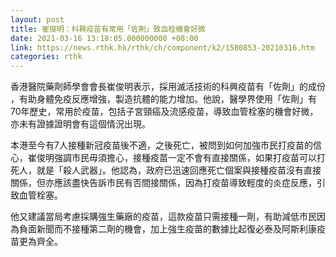 ```yaml
---
layout: post
title: 崔俊明：科興疫苗有常用「佐劑」致血栓機會好微
date: 2021-03-16 13:18:05.000000000 +08:00
link: https://news.rthk.hk/rthk/ch/component/k2/1580853-20210316.htm
categories: rthk
---
```


香港醫院藥劑師學會會長崔俊明表示，採用滅活技術的科興疫苗有「佐劑」的成份 ，有助身體免疫反應增強，製造抗體的能力增加。他說，醫學界使用「佐劑」有70年歷史，常用於疫苗，包括子宮頸癌及流感疫苗，導致血管栓塞的機會好微，亦未有證據證明會有這個情況出現。

本港至今有7人接種新冠疫苗後不適，之後死亡，被問到如何加強市民打疫苗的信心，崔俊明強調市民毋須擔心，接種疫苗一定不會有直接關係，如果打疫苗可以打死人，就是「殺人武器」。他認為，政府已迅速回應死亡個案與接種疫苗沒有直接關係，但亦應該盡快告訴市民有否間接關係，因為打疫苗導致輕度的炎症反應，引致血管栓塞。

他又建議當局考慮採購強生藥廠的疫苗，這款疫苗只需接種一劑，有助減低市民因為負面新聞而不接種第二劑的機會，加上強生疫苗的數據比起復必泰及阿斯利康疫苗更為齊全。
